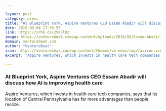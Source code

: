 ```yaml
---

layout: post
category: press
title: "At Blueprint York, Aspire Ventures CEO Essam Abadir will discuss how AI is improving health care"
date: 2019-03-04 17:36:53
link: https://vrhk.co/2VzFlUz
image: https://venturebeat.com/wp-content/uploads/2019/02/Essam-Abadir-.jpg?w=1200&strip=all
domain: venturebeat.com
author: "VentureBeat"
icon: https://venturebeat.com/wp-content/themes/vb-news/img/favicon.ico
excerpt: "Aspire Ventures, which invests in health care tech companies, says that its location of Central Pennsylvania has far more advantages than people realize."

---
```


### At Blueprint York, Aspire Ventures CEO Essam Abadir will discuss how AI is improving health care

Aspire Ventures, which invests in health care tech companies, says that its location of Central Pennsylvania has far more advantages than people realize.